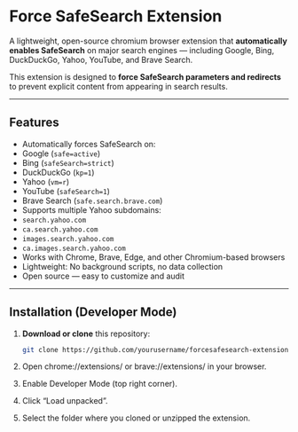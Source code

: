 #  Force SafeSearch Extension

A lightweight, open-source chromium browser extension that **automatically enables SafeSearch** on major search engines — including Google, Bing, DuckDuckGo, Yahoo, YouTube, and Brave Search.

This extension is designed to **force SafeSearch parameters and redirects** to prevent explicit content from appearing in search results.

---

##  Features

-  Automatically forces SafeSearch on:
  - Google (`safe=active`)
  - Bing (`safeSearch=strict`)
  - DuckDuckGo (`kp=1`)
  - Yahoo (`vm=r`)
  - YouTube (`safeSearch=1`)
  - Brave Search (`safe.search.brave.com`)
-  Supports multiple Yahoo subdomains:
  - `search.yahoo.com`
  - `ca.search.yahoo.com`
  - `images.search.yahoo.com`
  - `ca.images.search.yahoo.com`
-  Works with Chrome, Brave, Edge, and other Chromium-based browsers
-  Lightweight: No background scripts, no data collection
-  Open source — easy to customize and audit

---

##  Installation (Developer Mode)

1. **Download or clone** this repository:
   ```bash
   git clone https://github.com/yourusername/forcesafesearch-extension.git
2. Open chrome://extensions/ or brave://extensions/ in your browser.

3. Enable Developer Mode (top right corner).

4. Click “Load unpacked”.

5. Select the folder where you cloned or unzipped the extension.
